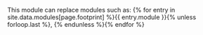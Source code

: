 This module can replace modules such as: {% for entry in site.data.modules[page.footprint] %}{{ entry.module }}{% unless forloop.last %}, {% endunless %}{% endfor %}
